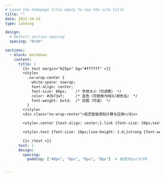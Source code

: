 ```yaml
---
# Leave the homepage title empty to use the site title
title: ""
date: 2022-10-24
type: landing

design:
  # Default section spacing
  spacing: "0rem"

sections:
  - block: markdown
    content:
      title: |
        {{< test margin="625px" bg="#ffffff" >}}
        <style>
          .no-wrap-center {
            white-space: nowrap; 
            text-align: center;
            font-size: 80px;    /* 字体大小（可调整） */
            color: #2b73af;     /* 蓝色（可替换为HEX/颜色名） */
            font-weight: bold;  /* 加粗（可选） */
          }
        </style>
        <div class="no-wrap-center">低空智能感知计算与应用</div>

        <style>.center {text-align: center;}.link {font-size: 20px;text-decoration: none;}.link:hover {color: red; /* 改变链接颜色 */font-weight: bold; /* 改变链接文本的粗细 */cursor: pointer; /* 鼠标悬停时显示手型指示链接可点击 */}.separator {font-size: 20px;color: black;}</style><div class="center"><a href="https://arxiv.org/abs/2502.20668" class="link">[paper]</a> <span class="separator">|</span> <a href="https://www.kaggle.com/datasets/xiangexiang/openearthsensing-oes" class="link">[dataset]</a></div>

        <style>.text {font-size: 18px;line-height: 1.6;}strong {font-weight: bold;color: red;}</style><div class="text">Home page of the large-scale fine-grained open-world remote-sensing datasets and benchmark <strong>OpenEarthSensing (OES)</strong> for various open-world remote-sensing downstream tasks, mainly including evaluating the ability of models to detect semantic shifts, adapt to covariate shifts, and continuously update the parameters without forgetting learned knowledge. OES includes 189 scene and object categories, covering the vast majority of potential semantic shifts that may occur in the real world. To provide a more comprehensive testbed for evaluating the generalization performance, OES encompasses five data domains with significant covariate shifts, including two RGB satellite domains, one RGB aerial domain, one multi-spectral RGB domain, and one infrared domain.  </div>

        {{< /test >}}
      text: |-
      design:
        spacing:
          padding: ["40px", "0px", "0px", "0px"]  # 垂直30px/水平0


---
```

